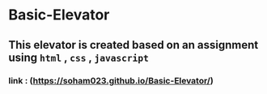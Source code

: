 # Basic-Elevator
## This elevator is created based on an assignment using `html` , `css` , `javascript`
### link : (https://soham023.github.io/Basic-Elevator/)
